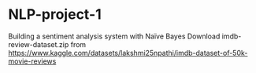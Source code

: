 # NLP-project-1
Building a sentiment analysis system with Naïve Bayes
Download  imdb-review-dataset.zip from https://www.kaggle.com/datasets/lakshmi25npathi/imdb-dataset-of-50k-movie-reviews
